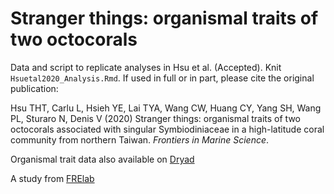# Stranger things: organismal traits of two octocorals

Data and script to replicate analyses in Hsu et al. (Accepted). Knit `Hsuetal2020_Analysis.Rmd`. If used in full or in part, please cite the original publication: 

Hsu THT, Carlu L, Hsieh YE, Lai TYA, Wang CW, Huang CY, Yang SH, Wang PL, Sturaro N, Denis V (2020) Stranger things: organismal traits of two octocorals associated with singular Symbiodiniaceae in a high-latitude coral community from northern Taiwan. *Frontiers in Marine Science*. 

Organismal trait data also available on [Dryad](https://doi.org/10.5061/dryad.qz612jmd7)

A study from [FRElab](https://www.dipintothereef.com/) 
